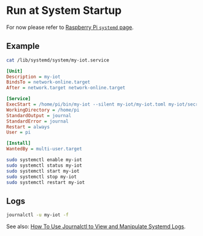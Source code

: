 # Run at System Startup

For now please refer to [Raspberry Pi `systemd` page](https://www.raspberrypi.org/documentation/linux/usage/systemd.md).

## Example

```bash
cat /lib/systemd/system/my-iot.service
```

```ini
[Unit]
Description = my-iot
BindsTo = network-online.target
After = network.target network-online.target

[Service]
ExecStart = /home/pi/bin/my-iot --silent my-iot/my-iot.toml my-iot/secrets.toml
WorkingDirectory = /home/pi
StandardOutput = journal
StandardError = journal
Restart = always
User = pi

[Install]
WantedBy = multi-user.target
```

```bash
sudo systemctl enable my-iot
sudo systemctl status my-iot
sudo systemctl start my-iot
sudo systemctl stop my-iot
sudo systemctl restart my-iot
```

## Logs

```bash
journalctl -u my-iot -f
```

See also: [How To Use Journalctl to View and Manipulate Systemd Logs](https://www.digitalocean.com/community/tutorials/how-to-use-journalctl-to-view-and-manipulate-systemd-logs).
